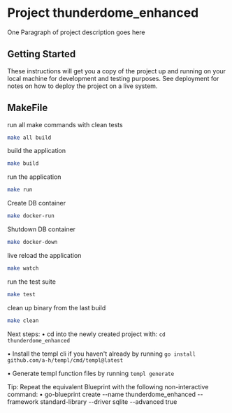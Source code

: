 # Project thunderdome_enhanced

One Paragraph of project description goes here

## Getting Started

These instructions will get you a copy of the project up and running on your local machine for development and testing purposes. See deployment for notes on how to deploy the project on a live system.

## MakeFile

run all make commands with clean tests
```bash
make all build
```

build the application
```bash
make build
```

run the application
```bash
make run
```

Create DB container
```bash
make docker-run
```

Shutdown DB container
```bash
make docker-down
```

live reload the application
```bash
make watch
```

run the test suite
```bash
make test
```

clean up binary from the last build
```bash
make clean
```



 Next steps:
 • cd into the newly created project with: `cd thunderdome_enhanced`

 • Install the templ cli if you haven't already by running `go install github.com/a-h/templ/cmd/templ@latest`

 • Generate templ function files by running `templ generate`

 Tip: Repeat the equivalent Blueprint with the following non-interactive command:
 • go-blueprint create --name thunderdome_enhanced --framework standard-library --driver sqlite --advanced true


